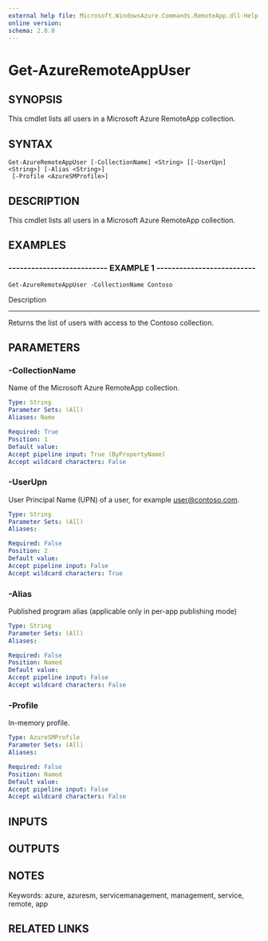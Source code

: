 ```yaml
---
external help file: Microsoft.WindowsAzure.Commands.RemoteApp.dll-Help.xml
online version: 
schema: 2.0.0
---
```


# Get-AzureRemoteAppUser
## SYNOPSIS
This cmdlet lists all users in a Microsoft Azure RemoteApp collection.

## SYNTAX

```
Get-AzureRemoteAppUser [-CollectionName] <String> [[-UserUpn] <String>] [-Alias <String>]
 [-Profile <AzureSMProfile>]
```

## DESCRIPTION
This cmdlet lists all users in a Microsoft Azure RemoteApp collection.

## EXAMPLES

### -------------------------- EXAMPLE 1 --------------------------
```
Get-AzureRemoteAppUser -CollectionName Contoso
```

Description

-----------

Returns the list of users with access to the Contoso collection.

## PARAMETERS

### -CollectionName
Name of the Microsoft Azure RemoteApp collection.

```yaml
Type: String
Parameter Sets: (All)
Aliases: Name

Required: True
Position: 1
Default value: 
Accept pipeline input: True (ByPropertyName)
Accept wildcard characters: False
```

### -UserUpn
User Principal Name (UPN) of a user, for example user@contoso.com.

```yaml
Type: String
Parameter Sets: (All)
Aliases: 

Required: False
Position: 2
Default value: 
Accept pipeline input: False
Accept wildcard characters: True
```

### -Alias
Published program alias (applicable only in per-app publishing mode)

```yaml
Type: String
Parameter Sets: (All)
Aliases: 

Required: False
Position: Named
Default value: 
Accept pipeline input: False
Accept wildcard characters: False
```

### -Profile
In-memory profile.

```yaml
Type: AzureSMProfile
Parameter Sets: (All)
Aliases: 

Required: False
Position: Named
Default value: 
Accept pipeline input: False
Accept wildcard characters: False
```

## INPUTS

## OUTPUTS

## NOTES
Keywords: azure, azuresm, servicemanagement, management, service, remote, app

## RELATED LINKS

